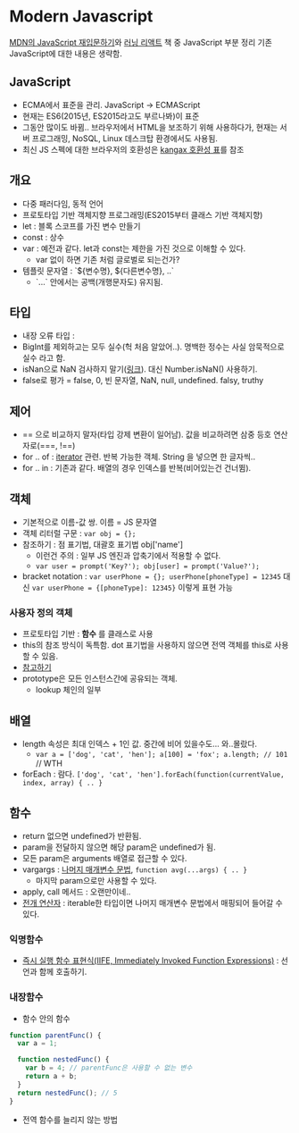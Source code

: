 # Modern Javascript

[MDN의 JavaScript 재입문하기](https://developer.mozilla.org/ko/docs/web/javascript/a_re-introduction_to_javascript)와 [러닝 리액트]() 책 중 JavaScript 부분 정리
기존 JavaScript에 대한 내용은 생략함.


## JavaScript

* ECMA에서 표준을 관리. JavaScript -> ECMAScript
* 현재는 ES6(2015년, ES2015라고도 부르나봐)이 표준
* 그동안 많이도 바뀜.. 브라우저에서 HTML을 보조하기 위해 사용하다가, 현재는 서버 프로그래밍, NoSQL, Linux 데스크탑 환경에서도 사용됨.
* 최신 JS 스펙에 대한 브라우저의 호환성은 [kangax 호환성 표](https://kangax.github.io/compat-table/)를 참조


## 개요

* 다중 패러다임, 동적 언어
* 프로토타입 기반 객체지향 프로그래밍(ES2015부터 클래스 기반 객체지향)
* let : 블록 스코프를 가진 변수 만들기
* const : 상수
* var : 예전과 같다. let과 const는 제한을 가진 것으로 이해할 수 있다.
  * var 없이 하면 기존 처럼 글로벌로 되는건가?
* 템플릿 문자열 : \`$\{변수명\}, \$\{다른변수명\}, ..\`
  * \`...\` 안에서는 공백(개행문자도) 유지됨.

## 타입

* 내장 오류 타입 : 
* BigInt를 제외하고는 모두 실수(헉 처음 알았어..). 명백한 정수는 사실 암묵적으로 실수 라고 함.
* isNan으로 NaN 검사하지 말기([링크](https://developer.mozilla.org/ko/docs/Web/JavaScript/Reference/Global_Objects/isNaN#%ED%98%BC%EB%9E%80%EC%8A%A4%EB%9F%AC%EC%9A%B4_%ED%8A%B9%EB%B3%84_%EC%BC%80%EC%9D%B4%EC%8A%A4_%ED%96%89%EB%8F%99)). 대신 Number.isNaN() 사용하기.
* false로 평가 = false, 0, 빈 문자열, NaN, null, undefined. falsy, truthy


## 제어

* == 으로 비교하지 말자(타입 강제 변환이 일어남). 값을 비교하려면 삼중 등호 연산자로(===, !==)
* for .. of : [iterator](https://developer.mozilla.org/ko/docs/Web/JavaScript/Reference/Iteration_protocols) 관련. 반복 가능한 객체. String 을 넣으면 한 글자씩..
* for .. in : 기존과 같다. 배열의 경우 인덱스를 반복(비어있는건 건너뜀). 

## 객체

* 기본적으로 이름-값 쌍. 이름 = JS 문자열
* 객체 리터럴 구문 : `var obj = {};`
* 참조하기 : 점 표기법, 대괄호 표기법 obj['name']
  * 이런건 주의 : 일부 JS 엔진과 압축기에서 적용할 수 없다.
  * `var user = prompt('Key?'); obj[user] = prompt('Value?');`
* bracket notation : `var userPhone = {}; userPhone[phoneType] = 12345` 대신 `var userPhone = {[phoneType]: 12345}` 이렇게 표현 가능

### 사용자 정의 객체

* 프로토타입 기반 : **함수** 를 클래스로 사용
* this의 참조 방식이 독특함. dot 표기법을 사용하지 않으면 전역 객체를 this로 사용할 수 있음.
* [참고하기](https://developer.mozilla.org/ko/docs/web/javascript/a_re-introduction_to_javascript#%EC%82%AC%EC%9A%A9%EC%9E%90_%EC%A0%95%EC%9D%98_%EA%B0%9D%EC%B2%B4)
* prototype은 모든 인스턴스간에 공유되는 객체.
  * lookup 체인의 일부

## 배열

* length 속성은 최대 인덱스 + 1인 값. 중간에 비어 있을수도... 와..몰랐다.
  * `var a = ['dog', 'cat', 'hen']; a[100] = 'fox'; a.length; // 101` // WTH
* forEach : 람다. `['dog', 'cat', 'hen'].forEach(function(currentValue, index, array) { .. }`

## 함수

* return 없으면 undefined가 반환됨.
* param을 전달하지 않으면 해당 param은 undefined가 됨.
* 모든 param은 arguments 배열로 접근할 수 있다.
* vargargs : [나머지 매개변수 문법](https://developer.mozilla.org/ko/docs/Web/JavaScript/Reference/Functions/rest_parameters), `function avg(...args) { .. }`
  * 마지막 param으로만 사용할 수 있다.
* apply, call 메서드 : 오랜만이네..
* [전개 연산자](https://developer.mozilla.org/ko/docs/Web/JavaScript/Reference/Operators/Spread_syntax) : iterable한 타입이면 나머지 매개변수 문법에서 매핑되어 들어갈 수 있다.

### 익명함수

* [즉시 실행 함수 표현식(IIFE, Immediately Invoked Function Expressions)](https://developer.mozilla.org/ko/docs/Glossary/IIFE) : 선언과 함께 호출하기.

### 내장함수

* 함수 안의 함수
```js
function parentFunc() {
  var a = 1;

  function nestedFunc() {
    var b = 4; // parentFunc은 사용할 수 없는 변수
    return a + b;
  }
  return nestedFunc(); // 5
}
```
* 전역 함수를 늘리지 않는 방법

